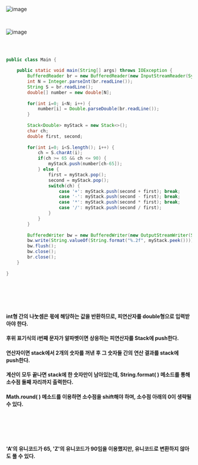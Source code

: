 ![image](https://github.com/last-child/CODING_TEST/assets/98595054/34aec850-8d6c-48e8-92c6-420b9a703538)

<BR>   

![image](https://github.com/last-child/CODING_TEST/assets/98595054/58d5a76f-b196-45e3-98ab-112a77bf9f96)

##

<br>   

```java
public class Main {

    public static void main(String[] args) throws IOException {
        BufferedReader br = new BufferedReader(new InputStreamReader(System.in));
        int N = Integer.parseInt(br.readLine());
        String S = br.readLine();
        double[] number = new double[N];
        
        for(int i=0; i<N; i++) {
            number[i] = Double.parseDouble(br.readLine());
        }
        
        Stack<Double> myStack = new Stack<>();
        char ch;
        double first, second;
        
        for(int i=0; i<S.length(); i++) {
        	ch = S.charAt(i);
            if(ch >= 65 && ch <= 90) {
                myStack.push(number[ch-65]);
            } else {
            	first = myStack.pop();
            	second = myStack.pop();
                switch(ch) {
                    case '+': myStack.push(second + first); break;
                    case '-': myStack.push(second - first); break;
                    case '*': myStack.push(second * first); break;
                    case '/': myStack.push(second / first);
                }
            }
        }
        
        BufferedWriter bw = new BufferedWriter(new OutputStreamWriter(System.out));
        bw.write(String.valueOf(String.format("%.2f", myStack.peek())));
        bw.flush();
        bw.close();
        br.close();
    }
 
}
```

<br>   

##   

<BR>   

#### int형 간의 나눗셈은 몫에 해당하는 값을 반환하므로, 피연산자를 double형으로 입력받아야 한다.
#### 후위 표기식의 i번째 문자가 알파벳이면 상응하는 피연산자를 Stack에 push한다.
#### 연산자이면 stack에서 2개의 숫자를 꺼낸 후 그 숫자들 간의 연산 결과를 stack에 push한다.
#### 계산이 모두 끝나면 stack에 한 숫자만이 남아있는데, String.format( ) 메소드를 통해 소수점 둘째 자리까지 출력한다.
#### Math.round( ) 메소드를 이용하면 소수점을 shift해야 하며, 소수점 아래의 0이 생략될 수 있다.

<br>   

##

<br>   

#### 'A'의 유니코드가 65, 'Z'의 유니코드가 90임을 이용했지만, 유니코드로 변환하지 않아도 풀 수 있다.
